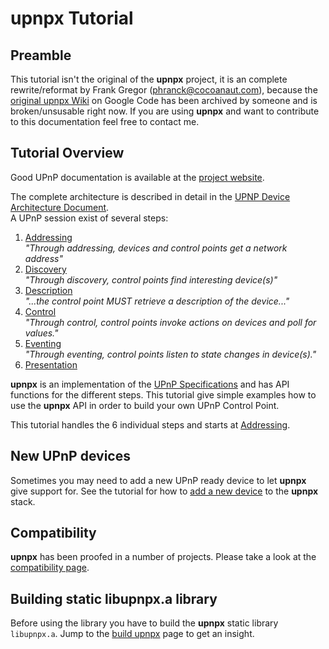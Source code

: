 # upnpx Tutorial

## Preamble

This tutorial isn't the original of the **upnpx** project, it is an complete rewrite/reformat by Frank Gregor (<phranck@cocoanaut.com>), because the [original upnpx Wiki](https://code.google.com/p/upnpx/wiki/tutorial) on Google Code has been archived by someone and is broken/unsusable right now. If you are using **upnpx** and want to contribute to this documentation feel free to contact me.

## Tutorial Overview

Good UPnP documentation is available at the [project website](http://upnp.org).

The complete architecture is described in detail in the [UPNP Device Architecture Document](http://upnp.org/specs/arch/UPnP-arch-DeviceArchitecture-v2.0.pdf).  
A UPnP session exist of several steps: 
 1. [Addressing](pages/addressing.md)  
 _"Through addressing, devices and control points get a network address"_
 2. [Discovery](pages/discovery.md)  
 _"Through discovery, control points find interesting device(s)"_
 3. [Description](pages/description.md)  
 _"...the control point MUST retrieve a description of the device..."_
 4. [Control](pages/control.md)  
 _"Through control, control points invoke actions on devices and poll for values."_
 5. [Eventing](pages/eventing.md)  
 _"Through eventing, control points listen to state changes in device(s)."_
 6. [Presentation](pages/presentation.md)

**upnpx** is an implementation of the [UPnP Specifications](http://upnp.org/specs/arch/UPnP-arch-DeviceArchitecture-v2.0.pdf) and has API functions for the different steps. This tutorial give simple examples how to use the **upnpx** API in order to build your own UPnP Control Point.

This tutorial handles the 6 individual steps and starts at [Addressing](pages/addressing.md).

## New UPnP devices

Sometimes you may need to add a new UPnP ready device to let **upnpx** give support for. See the tutorial for how to [add a new device](pages/new-device.md) to the **upnpx** stack.

## Compatibility

**upnpx** has been proofed in a number of projects. Please take a look at the [compatibility page](pages/compatibility.md).

## Building static libupnpx.a library

Before using the library you have to build the **upnpx** static library `libupnpx.a`. Jump to the [build upnpx](pages/build-upnpx.md) page to get an insight.
